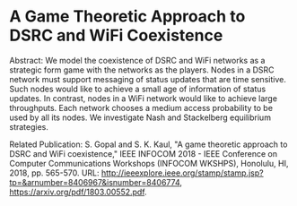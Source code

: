 # A Game Theoretic Approach to DSRC and WiFi Coexistence

Abstract: We model the coexistence of DSRC and WiFi networks as a strategic form game with the networks as the players. Nodes in a DSRC network must support messaging of status updates that are time sensitive. Such nodes would like to achieve a small age of information of status updates. In contrast, nodes in a WiFi network would like to achieve large throughputs. Each network chooses a medium access probability to be used by all its nodes. We investigate Nash and Stackelberg equilibrium strategies.

Related Publication: S. Gopal and S. K. Kaul, "A game theoretic approach to DSRC and WiFi coexistence," IEEE INFOCOM 2018 - IEEE Conference on Computer Communications Workshops (INFOCOM WKSHPS), Honolulu, HI, 2018, pp. 565-570. URL: http://ieeexplore.ieee.org/stamp/stamp.jsp?tp=&arnumber=8406967&isnumber=8406774, https://arxiv.org/pdf/1803.00552.pdf.
